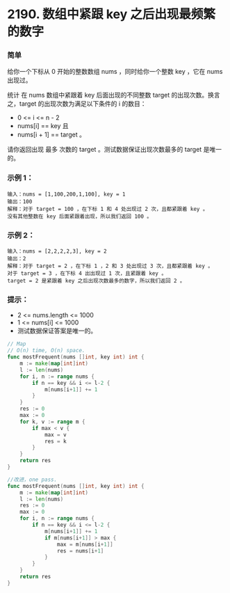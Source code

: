 # 2190. 数组中紧跟 key 之后出现最频繁的数字

### 简单

给你一个下标从 0 开始的整数数组 nums ，同时给你一个整数 key ，它在 nums 出现过。

统计 在 nums 数组中紧跟着 key 后面出现的不同整数 target 的出现次数。换言之，target 的出现次数为满足以下条件的 i 的数目：

- 0 <= i <= n - 2
- nums[i] == key 且
- nums[i + 1] == target 。

请你返回出现 最多 次数的 target 。测试数据保证出现次数最多的 target 是唯一的。

### 示例 1：

	输入：nums = [1,100,200,1,100], key = 1
	输出：100
	解释：对于 target = 100 ，在下标 1 和 4 处出现过 2 次，且都紧跟着 key 。
	没有其他整数在 key 后面紧跟着出现，所以我们返回 100 。

### 示例 2：

	输入：nums = [2,2,2,2,3], key = 2
	输出：2
	解释：对于 target = 2 ，在下标 1 ，2 和 3 处出现过 3 次，且都紧跟着 key 。
	对于 target = 3 ，在下标 4 出出现过 1 次，且紧跟着 key 。
	target = 2 是紧跟着 key 之后出现次数最多的数字，所以我们返回 2 。

### 提示：
- 2 <= nums.length <= 1000
- 1 <= nums[i] <= 1000
- 测试数据保证答案是唯一的。

```go
// Map
// O(n) time, O(n) space.
func mostFrequent(nums []int, key int) int {
	m := make(map[int]int)
	l := len(nums)
	for i, n := range nums {
		if n == key && i <= l-2 {
			m[nums[i+1]] += 1
		}
	}
	res := 0
	max := 0
	for k, v := range m {
		if max < v {
			max = v
			res = k
		}
	}
	return res
}

//改进，one pass.
func mostFrequent(nums []int, key int) int {
	m := make(map[int]int)
	l := len(nums)
	res := 0
	max := 0
	for i, n := range nums {
		if n == key && i <= l-2 {
			m[nums[i+1]] += 1
			if m[nums[i+1]] > max {
				max = m[nums[i+1]]
				res = nums[i+1]
			}
		}
	}
	return res
}
```